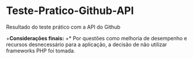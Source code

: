 # Teste-Pratico-Github-API
Resultado do teste prático com a API do Github

+**Considerações finais:**
+* Por questões como melhoria de desempenho e recursos desnecessário para a aplicação, a decisão de não utilizar frameworks PHP foi tomada.